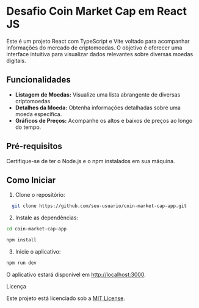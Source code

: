 # Desafio Coin Market Cap em React JS

Este é um projeto React com TypeScript e Vite voltado para acompanhar informações do mercado de criptomoedas. O objetivo é oferecer uma interface intuitiva para visualizar dados relevantes sobre diversas moedas digitais.

## Funcionalidades

- **Listagem de Moedas:** Visualize uma lista abrangente de diversas criptomoedas.
- **Detalhes da Moeda:** Obtenha informações detalhadas sobre uma moeda específica.
- **Gráficos de Preços:** Acompanhe os altos e baixos de preços ao longo do tempo.

## Pré-requisitos

Certifique-se de ter o Node.js e o npm instalados em sua máquina.

## Como Iniciar

1.  Clone o repositório:

```bash
  git clone https://github.com/seu-usuario/coin-market-cap-app.git
```

2.  Instale as dependências:

```bash
cd coin-market-cap-app
```

```bash
npm install
```

3.  Inicie o aplicativo:

```bash
npm run dev
```

O aplicativo estará disponível em [http://localhost:3000](http://localhost:3000).

Licença

Este projeto está licenciado sob a [MIT License](LICENSE).
